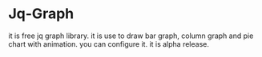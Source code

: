 Jq-Graph
========

it is free jq graph library. it is use to draw bar graph, column  graph and pie chart with animation. you can configure it. it is alpha release. 
